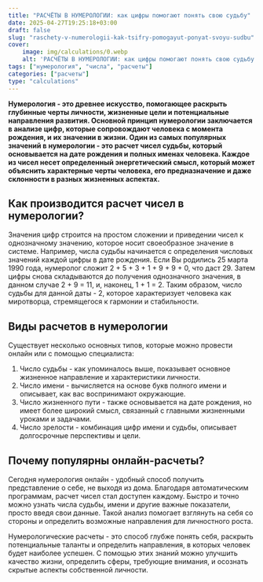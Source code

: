 ```yaml
---
title: "РАСЧЁТЫ В НУМЕРОЛОГИИ: как цифры помогают понять свою судьбу"
date: 2025-04-27T19:25:18+03:00
draft: false
slug: "raschety-v-numerologii-kak-tsifry-pomogayut-ponyat-svoyu-sudbu"
cover:
    image: img/calculations/0.webp
    alt: 'РАСЧЁТЫ В НУМЕРОЛОГИИ: как цифры помогают понять свою судьбу'
tags: ["нумерология", "числа", "расчеты"]
categories: ["расчеты"]
type: "calculations"
---
```


**Нумерология - это древнее искусство, помогающее раскрыть глубинные черты личности, жизненные цели и потенциальные направления развития. Основной принцип нумерологии заключается в анализе цифр, которые сопровождают человека с момента рождения, и их значении в жизни. Один из самых популярных значений в нумерологии - это расчет чисел судьбы, который основывается на дате рождения и полных именах человека. Каждое из чисел несет определенный энергетический смысл, который может объяснить характерные черты человека, его предназначение и даже склонности в разных жизненных аспектах.**

## Как производится расчет чисел в нумерологии?

Значения цифр строится на простом сложении и приведении чисел к однозначному значению, которое носит своеобразное значение в системе. Например, числа судьбы начинается с определения числовых значений каждой цифры в дате рождения. Если Вы родились 25 марта 1990 года, нумеролог сложит 2 + 5 + 3 + 1 + 9 + 9 + 0, что даст 29. Затем цифры снова складываются до получения однозначного значения, в данном случае 2 + 9 = 11, и, наконец, 1 + 1 = 2. Таким образом, число судьбы для данной даты - 2, которое характеризует человека как миротворца, стремящегося к гармонии и стабильности.

## Виды расчетов в нумерологии

Существует несколько основных типов, которые можно провести онлайн или с помощью специалиста:
1.	Число судьбы - как упоминалось выше, показывает основное жизненное направление и характеристики личности.
2.	Число имени - вычисляется на основе букв полного имени и описывает, как вас воспринимают окружающие.
3.	Число жизненного пути - также основывается на дате рождения, но имеет более широкий смысл, связанный с главными жизненными уроками и задачами.
4.	Число зрелости - комбинация цифр имени и судьбы, описывает долгосрочные перспективы и цели.

## Почему популярны онлайн-расчеты?

Сегодня нумерология онлайн - удобный способ получить представление о себе, не выходя из дома. Благодаря автоматическим программам, расчет чисел стал доступен каждому. Быстро и точно можно узнать числа судьбы, имени и другие важные показатели, просто введя свои данные. Такой анализ помогает взглянуть на себя со стороны и определить возможные направления для личностного роста.

Нумерологические расчеты - это способ глубже понять себя, раскрыть потенциальные таланты и определить направления, в которых человек будет наиболее успешен. С помощью этих знаний можно улучшить качество жизни, определить сферы, требующие внимания, и осознать скрытые аспекты собственной личности.

